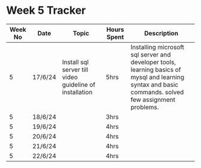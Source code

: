 # Week 5 Tracker

| Week No | Date    | Topic                                   | Hours Spent | Description                                                                                                                                                                        |
| ------- | ------- | --------------------------------------- | ----------- | ---------------------------------------------------------------------------------------------------------------------------------------------------------------------------------- |
| 5       | 17/6/24 | Install sql server till video guideline of installation | 5hrs        | Installing microsoft sql server and developer tools, learning basics of mysql and learning syntax and basic commands. solved few assignment problems. |
| 5       | 18/6/24 |                                         | 3hrs        |
| 5       | 19/6/24 |                                         | 4hrs        |
| 5       | 20/6/24 |                                         | 4hrs        |
| 5       | 21/6/24 |                                         | 4hrs        |
| 5       | 22/6/24  |                                         | 4hrs        |
